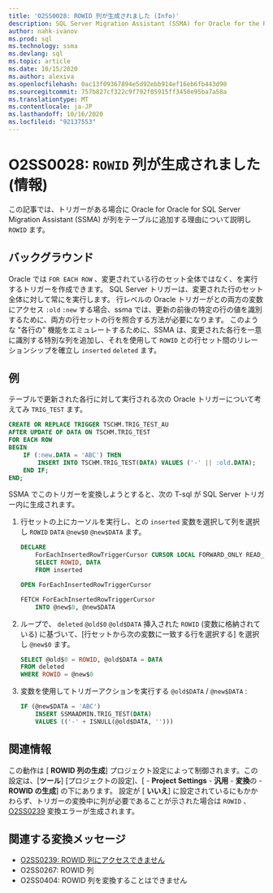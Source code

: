 ```yaml
---
title: 'O2SS0028: ROWID 列が生成されました (Info)'
description: SQL Server Migration Assistant (SSMA) for Oracle for the ROWID 列をテーブルに追加する理由について説明します。
author: nahk-ivanov
ms.prod: sql
ms.technology: ssma
ms.devlang: sql
ms.topic: article
ms.date: 10/15/2020
ms.author: alexiva
ms.openlocfilehash: 0ac13f09367894e5d92ebb914ef16eb6fb443d90
ms.sourcegitcommit: 757b827cf322c9f792f05915ff3450e95ba7a58a
ms.translationtype: MT
ms.contentlocale: ja-JP
ms.lasthandoff: 10/16/2020
ms.locfileid: "92137553"
---
```

# <a name="o2ss0028-rowid-column-generated-info"></a>O2SS0028: `ROWID` 列が生成されました (情報)

この記事では、トリガーがある場合に Oracle for Oracle for SQL Server Migration Assistant (SSMA) が列をテーブルに追加する理由について説明し `ROWID` ます。

## <a name="background"></a>バックグラウンド

Oracle では `FOR EACH ROW` 、変更されている行のセット全体ではなく、を実行するトリガーを作成できます。 SQL Server トリガーは、変更された行のセット全体に対して常にを実行します。 行レベルの Oracle トリガーがとの両方の変数にアクセス `:old` `:new` する場合、ssma では、更新の前後の特定の行の値を識別するために、両方の行セットの行を照合する方法が必要になります。 このような "各行の" 機能をエミュレートするために、SSMA は、変更された各行を一意に識別する特別な列を追加し、それを使用して `ROWID` との行セット間のリレーションシップを確立し `inserted` `deleted` ます。

## <a name="example"></a>例

テーブルで更新された各行に対して実行される次の Oracle トリガーについて考えてみ `TRIG_TEST` ます。

```sql
CREATE OR REPLACE TRIGGER TSCHM.TRIG_TEST_AU
AFTER UPDATE OF DATA ON TSCHM.TRIG_TEST
FOR EACH ROW
BEGIN
    IF (:new.DATA = 'ABC') THEN
        INSERT INTO TSCHM.TRIG_TEST(DATA) VALUES ('-' || :old.DATA);
    END IF;
END;
```

SSMA でこのトリガーを変換しようとすると、次の T-sql が SQL Server トリガー内に生成されます。

1) 行セットの上にカーソルを実行し、との `inserted` 変数を選択して列を選択し `ROWID` `DATA` `@new$0` `@new$DATA` ます。

    ```sql
    DECLARE
        ForEachInsertedRowTriggerCursor CURSOR LOCAL FORWARD_ONLY READ_ONLY FOR
        SELECT ROWID, DATA
        FROM inserted

    OPEN ForEachInsertedRowTriggerCursor

    FETCH ForEachInsertedRowTriggerCursor
        INTO @new$0, @new$DATA
    ```

2) ループで、 `deleted` `@old$0` `@old$DATA` 挿入された `ROWID` (変数に格納されている) に基づいて、[行セットから次の変数に一致する行を選択する] を選択し `@new$0` ます。

    ```sql
    SELECT @old$0 = ROWID, @old$DATA = DATA
    FROM deleted
    WHERE ROWID = @new$0
    ```

3) 変数を使用してトリガーアクションを実行する `@old$DATA` / `@new$DATA` :

    ```sql
    IF (@new$DATA = 'ABC')
        INSERT SSMAADMIN.TRIG_TEST(DATA)
        VALUES (('-' + ISNULL(@old$DATA, '')))
    ```

## <a name="additional-information"></a>関連情報

この動作は [ **ROWID 列の生成**] プロジェクト設定によって制御されます。この設定は、[**ツール**] [プロジェクトの設定]、[  -  **Project Settings**  -  **汎用**  -  **変換**の  -  **ROWID の生成**] の下にあります。 設定が [ **いいえ**] に設定されているにもかかわらず、トリガーの変換中に列が必要であることが示された場合は `ROWID` 、 [O2SS0239](o2ss0239.md) 変換エラーが生成されます。

## <a name="related-conversion-messages"></a>関連する変換メッセージ

* [O2SS0239: ROWID 列にアクセスできません](o2ss0239.md)
* O2SS0267: ROWID 列
* O2SS0404: ROWID 列を変換することはできません
